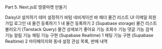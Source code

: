 Part 5. Next.js로 땅콩마켓 만들기

DaisyUI 설치하기
테마 설정하기
바텀 네비게이션 바
헤더
물건 리스트 UI
이메일 회원가입 로그인
내 물건 등록하기 1
내 물건 등록하기 2 (Supabase storage)
물건 리스트 불러오기 (Tanstack Query)
물건 상세보기
좋아요 기능
조회수 기능
댓글 기능
검색 기능
알림 기능
채팅 기능 구현 (Supabase Realtime) 1
채팅 기능 구현 (Supabase Realtime) 2
마이페이지와 동네 설정
관심 목록, 판매 내역
